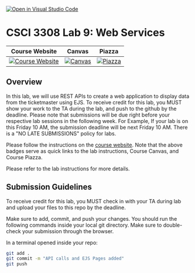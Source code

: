 [![Open in Visual Studio Code](https://classroom.github.com/assets/open-in-vscode-c66648af7eb3fe8bc4f294546bfd86ef473780cde1dea487d3c4ff354943c9ae.svg)](https://classroom.github.com/online_ide?assignment_repo_id=10596650&assignment_repo_type=AssignmentRepo)
# CSCI 3308 Lab 9: Web Services

|                                                Course Website                                                 |                                                  Canvas                                                    |                                              Piazza                                               |
| :-----------------------------------------------------------------------------------------------------------: | :---------------------------------------------------------------------------------------------------------: | :-----------------------------------------------------------------------------------------------: |
| [![Course Website](https://img.shields.io/badge/Labs-Lab9-0A4D99)](https://cuboulder-csci3308.pages.dev/docs/labs/lab9/) | [![Canvas](https://img.shields.io/badge/Canvas-CSCI3308-CFB87C)](https://canvas.colorado.edu/courses/92232) | [![Piazza](https://img.shields.io/badge/-Piazza-3e7aab)](https://piazza.com/class/ld0j3b0tyko2rk) |

## Overview

In this lab, we will use REST APIs to create a web application to display data from the ticketmaster using EJS. To receive credit for this lab, you MUST show your work to the TA during the lab, and push to the github by the deadline. Please note that submissions will be due right before your respective lab sessions in the following week. For Example, If your lab is on this Friday 10 AM, the submission deadline will be next Friday 10 AM. There is a "NO LATE SUBMISSIONS" policy for labs.

Please follow the instructions on the [course website](https://cuboulder-csci3308.pages.dev/docs/labs/lab9/). Note that the above badges serve as quick links to the lab instructions, Course Canvas, and Course Piazza.

Please refer to the lab instructions for more details.

## Submission Guidelines

To receive credit for this lab, you MUST check in with your TA during lab and upload your files to this repo by the deadline.

Make sure to add, commit, and push your changes. You should run the following commands inside your local git directory. Make sure to double-check your submission through the browser.

In a terminal opened inside your repo:

```bash
git add .
git commit -m "API calls and EJS Pages added"
git push
```
